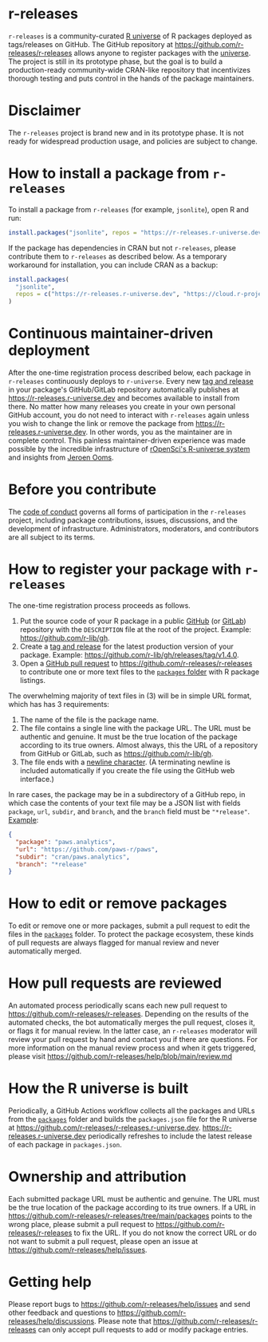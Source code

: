 # r-releases

`r-releases` is a community-curated [R universe](https://r-releases.r-universe.dev) of R packages deployed as tags/releases on GitHub. The GitHub repository at <https://github.com/r-releases/r-releases> allows anyone to register packages with the [universe](https://r-releases.r-universe.dev). The project is still in its prototype phase, but the goal is to build a production-ready community-wide CRAN-like repository that incentivizes thorough testing and puts control in the hands of the package maintainers.

# Disclaimer

The `r-releases` project is brand new and in its prototype phase. It is not ready for widespread production usage, and policies are subject to change.

# How to install a package from `r-releases`

To install a package from `r-releases` (for example, `jsonlite`), open R and run:

```r
install.packages("jsonlite", repos = "https://r-releases.r-universe.dev")
```

If the package has dependencies in CRAN but not `r-releases`, please contribute them to `r-releases` as described below. As a temporary workaround for installation, you can include CRAN as a backup:

```r
install.packages(
  "jsonlite",
  repos = c("https://r-releases.r-universe.dev", "https://cloud.r-project.org")
)
```

# Continuous maintainer-driven deployment

After the one-time registration process described below, each package in `r-releases` continuously deploys to `r-universe`. Every new [tag and release](https://docs.github.com/en/repositories/releasing-projects-on-github/managing-releases-in-a-repository) in your package's GitHub/GitLab repository automatically publishes at <https://r-releases.r-universe.dev> and becomes available to install from there. No matter how many releases you create in your own personal GitHub account, you do not need to interact with `r-releases` again unless you wish to change the link or remove the package from <https://r-releases.r-universe.dev>. In other words, you as the maintainer are in complete control. This painless maintainer-driven experience was made possible by the incredible infrastructure of [rOpenSci's R-universe system](https://ropensci.org/r-universe/) and insights from [Jeroen Ooms](https://github.com/jeroen/).

# Before you contribute

The [code of conduct](https://github.com/r-releases/help/blob/main/CODE_OF_CONDUCT.md) governs all forms of participation in the `r-releases` project, including package contributions, issues, discussions, and the development of infrastructure. Administrators, moderators, and contributors are all subject to its terms.

# How to register your package with `r-releases`

The one-time registration process proceeds as follows.

1. Put the source code of your R package in a public [GitHub](https://github.com) (or [GitLab](https://gitlab.com)) repository with the `DESCRIPTION` file at the root of the project. Example: <https://github.com/r-lib/gh>.
2. Create a [tag and release](https://docs.github.com/en/repositories/releasing-projects-on-github/managing-releases-in-a-repository) for the latest production version of your package. Example: <https://github.com/r-lib/gh/releases/tag/v1.4.0>.
3. Open a [GitHub pull request](https://docs.github.com/en/pull-requests/collaborating-with-pull-requests/proposing-changes-to-your-work-with-pull-requests/about-pull-requests) to <https://github.com/r-releases/r-releases> to contribute one or more text files to the [`packages` folder](https://github.com/r-releases/r-releases/tree/main/packages) with R package listings.

The overwhelming majority of text files in (3) will be in simple URL format, which has has 3 requirements:

1. The name of the file is the package name.
2. The file contains a single line with the package URL. The URL must be authentic and genuine. It must be the true location of the package according to its true owners. Almost always, this the URL of a repository from GitHub or GitLab, such as https://github.com/r-lib/gh.
3. The file ends with a [newline character](https://stackoverflow.com/questions/729692/why-should-text-files-end-with-a-newline). (A terminating newline is included automatically if you create the file using the GitHub web interface.)

In rare cases, the package may be in a subdirectory of a GitHub repo, in which case the contents of your text file may be a JSON list with fields `package`, `url`, `subdir`, and `branch`, and the `branch` field must be `"*release"`. [Example](https://github.com/r-releases/r-releases/blob/main/packages/paws.analytics):

```json
{
  "package": "paws.analytics",
  "url": "https://github.com/paws-r/paws",
  "subdir": "cran/paws.analytics",
  "branch": "*release"
}
```

# How to edit or remove packages

To edit or remove one or more packages, submit a pull request to edit the files in the [`packages`](https://github.com/r-releases/r-releases/tree/main/packages) folder. To protect the package ecosystem, these kinds of pull requests are always flagged for manual review and never automatically merged.

# How pull requests are reviewed

An automated process periodically scans each new pull request to https://github.com/r-releases/r-releases. Depending on the results of the automated checks, the bot automatically merges the pull request, closes it, or flags it for manual review. In the latter case, an `r-releases` moderator will review your pull request by hand and contact you if there are questions. For more information on the manual review process and when it gets triggered, please visit <https://github.com/r-releases/help/blob/main/review.md>

# How the R universe is built

Periodically, a GitHub Actions workflow collects all the packages and URLs from the [`packages`](https://github.com/r-releases/r-releases/tree/main/packages) folder and builds the `packages.json` file for the R universe at <https://github.com/r-releases/r-releases.r-universe.dev>. <https://r-releases.r-universe.dev> periodically refreshes to include the latest release of each package in `packages.json`.

# Ownership and attribution

Each submitted package URL must be authentic and genuine. The URL must be the true location of the package according to its true owners. If a URL in https://github.com/r-releases/r-releases/tree/main/packages points to the wrong place, please submit a pull request to <https://github.com/r-releases/r-releases> to fix the URL. If you do not know the correct URL or do not want to submit a pull request, please open an issue at <https://github.com/r-releases/help/issues>.

# Getting help

Please report bugs to <https://github.com/r-releases/help/issues> and send other feedback and questions to <https://github.com/r-releases/help/discussions>. Please note that <https://github.com/r-releases/r-releases> can only accept pull requests to add or modify package entries.
